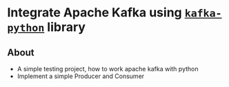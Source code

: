 # Integrate Apache Kafka using [`kafka-python`](https://pypi.org/project/kafka-python/) library

## About
- A simple testing project, how to work apache kafka with python
- Implement a simple Producer and Consumer